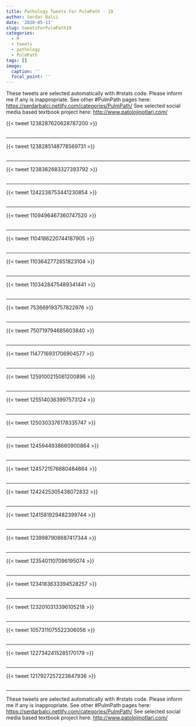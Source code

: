 ```yaml
---
title: Pathology Tweets For PulmPath - 19
author: Serdar Balci
date: '2020-05-11'
slug: tweetsForPulmPath19
categories:
  - R
  - tweets
  - pathology
  - PulmPath
tags: []
image:
  caption: ''
  focal_point: ''
---
```



These tweets are selected automatically with #rstats code. Please inform me if any is inappropriate.
See other #PulmPath pages here: https://serdarbalci.netlify.com/categories/PulmPath/ 
See selected social media based textbook project here: http://www.patolojinotlari.com/

{{< tweet 1238287620628787200 >}}
<br>
<br>
<hr>
{{< tweet 1238285148778569731 >}}
<br>
<br>
<hr>
{{< tweet 1238362683327393792 >}}
<br>
<br>
<hr>
{{< tweet 1242238753441230854 >}}
<br>
<br>
<hr>
{{< tweet 1109496467360747520 >}}
<br>
<br>
<hr>
{{< tweet 1104186220744187905 >}}
<br>
<br>
<hr>
{{< tweet 1103642772651823104 >}}
<br>
<br>
<hr>
{{< tweet 1103428475489341441 >}}
<br>
<br>
<hr>
{{< tweet 753669193757822976 >}}
<br>
<br>
<hr>
{{< tweet 750719794685603840 >}}
<br>
<br>
<hr>
{{< tweet 1147716931706904577 >}}
<br>
<br>
<hr>
{{< tweet 1259100215061200896 >}}
<br>
<br>
<hr>
{{< tweet 1255140363997573124 >}}
<br>
<br>
<hr>
{{< tweet 1250303376178335747 >}}
<br>
<br>
<hr>
{{< tweet 1245944938660900864 >}}
<br>
<br>
<hr>
{{< tweet 1245721576680484864 >}}
<br>
<br>
<hr>
{{< tweet 1242425305438072832 >}}
<br>
<br>
<hr>
{{< tweet 1241581929482399744 >}}
<br>
<br>
<hr>
{{< tweet 1239987908687417344 >}}
<br>
<br>
<hr>
{{< tweet 1235401107096195074 >}}
<br>
<br>
<hr>
{{< tweet 1234183633394528257 >}}
<br>
<br>
<hr>
{{< tweet 1232010313396105218 >}}
<br>
<br>
<hr>
{{< tweet 1057311075522306056 >}}
<br>
<br>
<hr>
{{< tweet 1227342415285170179 >}}
<br>
<br>
<hr>
{{< tweet 1217927257223847936 >}}
<br>
<br>
<hr>


These tweets are selected automatically with #rstats code. Please inform me if any is inappropriate.
See other #PulmPath pages here: https://serdarbalci.netlify.com/categories/PulmPath/ 
See selected social media based textbook project here: http://www.patolojinotlari.com/
